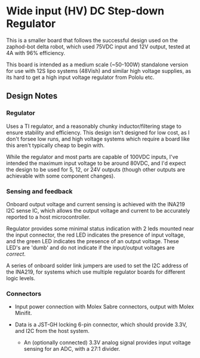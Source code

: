 # Wide input (HV) DC Step-down Regulator
This is a smaller board that follows the successful design used on the zaphod-bot delta robot, which used 75VDC input and 12V output, tested at 4A with 96% efficiency.

This board is intended as a medium scale (~50-100W) standalone version for use with 12S lipo systems (48Vish) and similar high voltage supplies, as its hard to get a high input voltage regulator from Pololu etc.

## Design Notes

### Regulator

Uses a TI regulator, and a reasonably chunky inductor/filtering stage to ensure stability and efficiency. This design isn't designed for low cost, as I don't forsee low runs, and high voltage systems which require a board like this aren't typically cheap to begin with.

While the regulator and most parts are capable of 100VDC inputs, I've intended the maximum input voltage to be around 80VDC, and I'd expect the design to be used for 5, 12, or 24V outputs (though other outputs are achievable with some component changes).

### Sensing and feedback

Onboard output voltage and current sensing is achieved with the INA219 I2C sense IC, which allows the output voltage and current to be accurately reported to a host microcontroller.

Regulator provides some minimal status indication with 2 leds mounted near the input connector, the red LED indicates the presence of input voltage, and the green LED indicates the presence of an output voltage. These LED's are 'dumb' and do not indicate if the input/output voltages are _correct_.

A series of onboard solder link jumpers are used to set the I2C address of the INA219, for systems which use multiple regulator boards for different logic levels.

### Connectors

- Input power connection with Molex Sabre connectors, output with Molex Minifit. 

- Data is a JST-GH locking 6-pin connector, which should provide 3.3V, and I2C from the host system. 
  - An (optionally connected) 3.3V analog signal provides input voltage sensing for an ADC, with a 27:1 divider.